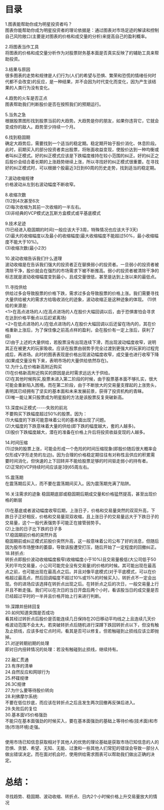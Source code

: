 # 目录
1.图表能帮助你成为明星投资者吗？    
  图表你能帮助你成为明星投资者的理论依据是：通过图表对市场足迹的解读和控制自己风险敞口(主要是对图表的价格和成交量的分析)来提高自己的盈利概率。    

2.将图表当作工具    
  将图表的价格和成交量分析作为对股票财务基本面是否真实反映了的辅助工具来帮助投资。

3.结果与原因    
  很多图表的走势和规律是人们行为(人们的希望与恐惧、繁荣和恐慌的情绪任何时代都不会改变)的反应，是一种结果，并不会因为时代变化而变化，因为产生该结果的人类行为没有变化。 

4.趋势的火车是否正点   
  图表帮助我们判断股价是否在按照我们的预期运行。

5.当务之急   
  根据股票图形找到股票当前的大趋势。大趋势是你的朋友，如果你违背它，它就会变成你的敌人。趋势至少持续一个月。   

6.找到稳固期    
  确定大趋势后，需要找到一个适当的稳定期。稳定期开始于股价消化、休息阶段。此时，前期买入的部分投资者卖出股票，将账面收益变现，使股价达到一种均衡或者叫纠正模式。好的纠正模式应该是下跌幅度维持在较小范围的纠正。好的纠正之后股价会结合着长期的上涨趋势继续上涨，所以寻找好的纠正模式很重要。在寻找好的纠正模式时，可以根据个股最近3日到60周的历史走势，找到适当的稳定期。

7.波动收缩规律   
  价格波动从左到右波动幅度不断收窄。  

8.收缩次数    
  (1)2到4次甚至6次   
  (2)每次收缩为其前一次收缩的一半左右。    
  (3)非经典的VCP模式达瓦斯方盒模式或平基底模式    

9.技术足迹    
  (1)已经进入稳固期的时间(一般应该大于3周，特殊情况也应该大于3天)    
  (2)最大的收缩幅度以及最小的收缩幅度(最大收缩幅度不能超过50%，最小收缩幅度不能大于10%)。   
  (3)收缩次数(最小2次)   

10.波动收缩告诉我们什么道理    
  波动收缩是在告诉我们强大的投资者正在替换弱小的投资者。一旦弱小的投资者被清除干净，股价就会在强烈的市场需求下被不断推高。弱小的投资者被清除干净的标志就是波动收缩幅度变到最小，且成交量很低，甚至是达到上涨以来的最低点。    

11.寻找供给   
  供给过多会导致股票的价格下跌，需求过多会导致股票的价格上涨。我们需要寻找大量供给被大的需求方给吸收消化的迹象，波动收缩正是这种迹象的体现。
  (1)供给的来源是:   
     <1>在高点进场的人(在高点进场的人在股价大幅回调以后，由于恐惧害怕会寻求在达到价格平衡点以后赶紧离场)    
     <2>在低点进场的人(在低点进场的人在股价大幅回调以后还留在场内的，其在价格重新上涨后，为了保住像之前高点样的盈利，会在股价有一定上涨后，获利了结)   
  (2)由于上述的大量供给，若股票没有出现连续下滑，而出现波动幅度收窄，说明其正在被更大的玩家吸收。应该在股票由弱势手完全过渡到更强大的玩家的过程完成后，再进场。此时的图表表现是价格出现波动幅度收窄，成交量也进行收窄下降(如果成交量没有下来，表明市场的大量供给依然存在)。       
12.为什么在价格新高附近购买    
  (1)在价格新高附近购买的原因是此时需求远远大于供给。   
  (2)在其他时候购买,股票未进入第二阶段的时候，由于股票基本面不够扎实，很大可能会重新陷入困境。而在第二阶段，由于不断放大的交易量支撑起的上涨势头，表明其已经拥有了坚实的基本面和未来发展前景，获得了投资机构的青睐。    
  (3)唯一能让某只股票成为明星股的方法是该股票反复突破新高。  

13.深度纠正模式-----失败的前兆     
  不要购买下跌幅度超过50%的股票。因为：   
  (1)大幅度的下跌可能意味着公司的基本面出现了问题。    
  (2)大幅度的下跌意味着大量的供给(即下跌的幅度越大，套的人越多)。   
  (3)股价下跌幅度越大，潜在的准备在价格上升后将投资收益变现的人越多。

14.时间压缩   
  (1)过快的股票上涨，可能会形成一个危险的时间压缩现象(即股价随后很大概率会仅形成V字形走势的左边)。因为合理的价格稳定期往往有对称性且供应的积累需要时间消化，但快速的上下回转并不能给股票足够的时间驱走弱小的持有者。   
  (2)正常的VCP持续时间应该是3到65周左右。   

15.震荡期   
  在震荡期后买入，而不要在震荡期间买入。因为震荡期充满了陷阱。

16.关注需求的迹象
  稳固期底部或稳固期后期成交量和价格猛然提高，甚至出现价格的断层

  (1)在基底或者波动幅度收窄后期，上涨日子，价格和交易量突然的双双升高，下跌日子正好相反，价格和交易量双双收缩，且上涨日子的交易量远大于下跌日子的交易量，这个一般代表强势手可能正在接管弱势手。   
  (2)上涨的日子比下跌的日子多   
17.稳固期前价格的突然升高   
  稳固期前或纠正模式前股价突然升高，这一般意味着公司公布了好的消息，但随后因为股市市场整体的萎靡，导致该股遭受打压，随后开始了一定程度的回撤纠正。   
18.转折点:    
  转折点即股价波动收缩幅度极窄(收缩幅度小于10%)且交易量极低(大公司低于50天的平均交易量，小公司可能完全没有交易量)的价格的时候。其可能出现在最高点之前，也可能出现在最高点之后。并且对像平底模式(对于平底模式，可以在价格超过最高点，然后回调幅度不超过10%或15%的时候买入)，转折点不一定会出现。你的进场应该选择在转折点出现之后。在转折点之后的次日，一般交易量上行并且不断走强。我们可以在次日的当日开盘后两个小时，看该股当日的成交量是否已经超过平时的一半并且价格开始上行来进行判断。 
    
19.深蹲并扭转回复       
20.如何知道突围是否成功    
   看其经过转折点后股价是否能连续几日保持在20日移动平均线之上且连续几天价格波动范围不会太大。若突破转折点后随机进行深蹲下跌回转折点以下，但没有触及止损线，应该多给它点时间，看其是否可以修复。但若触碰到止损线应该立即抛掉。   
21.对逆转期初期的处理    
  即对日内扭转情况的处理：若没有触碰到止损线，继续持有。   

22.融汇贯通   
23.有序的清单   
24.自然反应和网球行为   
25.杯碟规律   
26.3C规律   
27.为什么要等待股价转向   
28.利佛摩尔系统:   
  不要在低位抄底，而应该在转折点之后且发生两次回撤再反弹后进入。  
29.失败后的复位   
30.基本面VS价格强劲   
  不能只在基本面强劲的时候买入，要在基本面强劲的基础上等待价格(技术面)和市场(市场环境)走强。   

##   
使用市场已知信息获取相对于其他人的优势的理论基础是获取市场已知信息的人的恐惧、贪婪、希望、无知、无能、过激和一些其他人们常犯的错误会导致一部分人做出错误决定。而在面对机会时，使用供给需求图表可以帮助我们做出正确的决定。
  
# 总结：
  寻找趋势、稳固期、波动收缩、转折点、日内2个小时候价格上升交易量放大的情况

